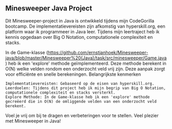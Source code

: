 ## Minesweeper Java Project

Dit Minesweeper-project in Java is ontwikkeld tijdens mijn CodeGorilla bootcamp. De implementatievereisten zijn afkomstig van hyperskill.org, een platform waar ik programmeer in Java leer. Tijdens mijn leertraject heb ik kennis opgedaan over Big O Notation, computationele complexiteit en stacks.

In de Game-klasse (https://github.com/ernstjanhoek/Minesweeper-java/blob/master/Minesweeper%20(Java)/task/src/minesweeper/Game.java) heb ik een 'explore' methode geïmplementeerd. Deze methode berekent in O(N) welke velden rondom een onderzocht veld vrij zijn. Deze aanpak zorgt voor efficiënte en snelle berekeningen.
Belangrijkste kenmerken

    Implementatievereisten: Gebaseerd op de eisen van hyperskill.org.
    Leerdoelen: Tijdens dit project heb ik mijn begrip van Big O Notation, computationele complexiteit en stacks versterkt.
    Explore Methode: In de Game-klasse heb ik een 'explore' methode gecreëerd die in O(N) de omliggende velden van een onderzocht veld berekent.

Voel je vrij om bij te dragen en verbeteringen voor te stellen. Veel plezier met Minesweeper in Java!
